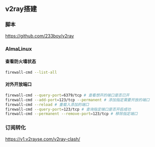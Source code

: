 ## v2ray搭建

### 脚本
https://github.com/233boy/v2ray

### AlmaLinux

#### 查看防火墙状态
```bash
firewall-cmd --list-all
```

#### 对外开放端口
```bash
firewall-cmd --query-port=6379/tcp # 查看想开的端口是否已开
firewall-cmd --add-port=123/tcp --permanent # 添加指定需要开放的端口
firewall-cmd --reload # 重载入添加的端口
firewall-cmd --query-port=123/tcp # 查询指定端口是否开启成功
firewall-cmd --permanent --remove-port=123/tcp # 移除指定端口
```

### 订阅转化
https://v1.v2rayse.com/v2ray-clash/